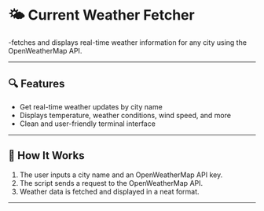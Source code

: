 # 🌤️ Current Weather Fetcher

-fetches and displays real-time weather information for any city using the OpenWeatherMap API.

---

## 🔍 Features

- Get real-time weather updates by city name
- Displays temperature, weather conditions, wind speed, and more
- Clean and user-friendly terminal interface

---

## 🚀 How It Works

1. The user inputs a city name and an OpenWeatherMap API key.
2. The script sends a request to the OpenWeatherMap API.
3. Weather data is fetched and displayed in a neat format.

---

